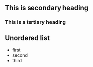## This is secondary heading
### This is a tertiary heading

## Unordered list
* first
* second
* third
